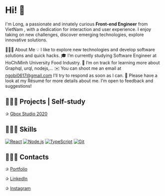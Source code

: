 
# Hi! 👋

I'm Long, a passionate and innately curious **Front-end Engineer** from VietNam , with a dedication for interaction and user experience. I enjoy taking on new challenges, discover emerging technologies, explore innovative solutions.

👨🏻‍💻  About Me
💡  I like to explore new technologies and develop software solutions and quick hacks.
🎓  I’m currently studying Software Engineer at HoChiMinh University Food Industry. 
🌱  I’m on track for learning more about Graphql, urql, nodejs,...
✉️  You can shoot me an email at ngobi0617@gmail.com I’ll try to respond as soon as I can.
📄  Please have a look at my Résumé for more details about me. I’m open to feedback and suggestions!

## 🦸🏻‍♂️ Projects | Self-study
✰ [Gbox Studio 2020](https://longngo0617.github.io/Gbox/)


## 👨🏻‍🔧 Skills

[![React](https://img.shields.io/badge/React-★★★☆☆-informational?style=flat&logo=React&color=0096ff)](https://reactjs.org/)
[![Node.js](https://img.shields.io/badge/Node.js-★★☆☆☆-informational?style=flat&logo=Node.js&color=617f9b)](https://nodejs.org/)
[![TypeScript](https://img.shields.io/badge/-TypeScript-000000?style=flat&logo=typescript&logoColor=007ACC)](https://www.typescriptlang.org/)
[![Git](https://img.shields.io/badge/-Git-000000?style=flat&logo=git&logoColor=F05032)](https://git-scm.com/)


## 👨🏻‍💼 Contacts

✰ [Portfolio](https)

✰ [LinkedIn](https://www.linkedin.com/in/long-ngo-61a2a21b7/)

✰ [Instagram](https://www.instagram.com/longngo0617/)
